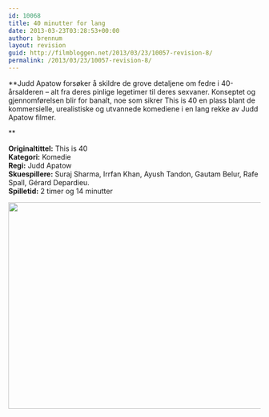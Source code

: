 ```yaml
---
id: 10068
title: 40 minutter for lang
date: 2013-03-23T03:28:53+00:00
author: brennum
layout: revision
guid: http://filmbloggen.net/2013/03/23/10057-revision-8/
permalink: /2013/03/23/10057-revision-8/
---
```

**Judd Apatow forsøker å skildre de grove detaljene om fedre i 40-årsalderen &#8211; alt fra deres pinlige legetimer til deres sexvaner. Konseptet og gjennomførelsen blir for banalt, noe som sikrer This is 40 en plass blant de kommersielle, urealistiske og utvannede komediene i en lang rekke av Judd Apatow filmer.  
<!--more-->**

**Originaltittel:** This is 40  
**Kategori:** Komedie  
**Regi:** Judd Apatow  
**Skuespillere:** Suraj Sharma, Irrfan Khan, Ayush Tandon, Gautam Belur, Rafe Spall, Gérard Depardieu.  
**Spilletid:** 2 timer og 14 minutter

<a href="http://filmbloggen.net/?attachment_id=10060" rel="attachment wp-att-10060"><img class="alignnone size-large wp-image-10060" src="http://filmbloggen.net/wp-content/uploads//2013/03/This-is-40-4-620x412.jpg" alt="" width="620" height="412" /></a>